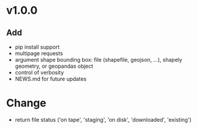 # v1.0.0

## Add

- pip install support
- multipage requests
- argument shape bounding box: file (shapefile, geojson, ...), shapely geometry, or geopandas object
- control of verbosity
- NEWS.md for future updates

# Change

- return file status ('on tape', 'staging', 'on disk', 'downloaded', 'existing')
 

